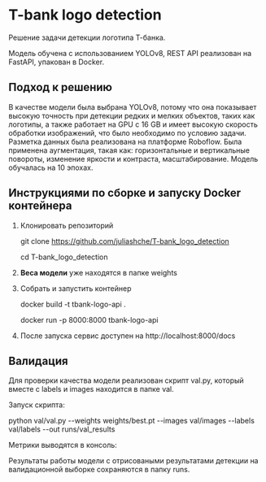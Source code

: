 # T-bank logo detection

Решение задачи детекции логотипа Т-банка. 

Модель обучена с использованием YOLOv8, REST API реализован на FastAPI, упакован в Docker.  

## Подход к решению

В качестве модели была выбрана YOLOv8, потому что она показывает высокую точность при детекции редких и мелких объектов, таких как логотипы, а также работает на GPU с 16 GB и имеет высокую скорость обработки изображений, что было необходимо по условию задачи.
Разметка данных была реализована на платформе Roboflow. Была применена аугментация, такая как: горизонтальные и вертикальные повороты, изменение яркости и контраста, масштабирование. Модель обучалась на 10 эпохах.

## Инструкциями по сборке и запуску Docker контейнера
1. Клонировать репозиторий
   
   git clone https://github.com/juliashche/T-bank_logo_detection
   
   cd T-bank_logo_detection
2. **Веса модели** уже находятся в папке weights
4. Собрать и запустить контейнер
   
   docker build -t tbank-logo-api .
   
   docker run -p 8000:8000 tbank-logo-api
5. После запуска сервис доступен на http://localhost:8000/docs

## Валидация
Для проверки качества модели реализован скрипт val.py, который вместе с labels и images находится в папке val.

Запуск скрипта:

python val/val.py --weights weights/best.pt --images val/images --labels val/labels --out runs/val_results

Метрики выводятся в консоль:

Результаты работы модели с отрисоваными результатами детекции на валидационной выборке сохраняются в папку runs.



   
